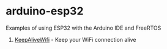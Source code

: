 # arduino-esp32
Examples of using ESP32 with the Arduino IDE and FreeRTOS

1. <a href="https://github.com/BillyGriffiths/arduino-esp32/tree/master/keepAliveWifi">KeepAliveWifi</a> - Keep your WiFi connection alive
